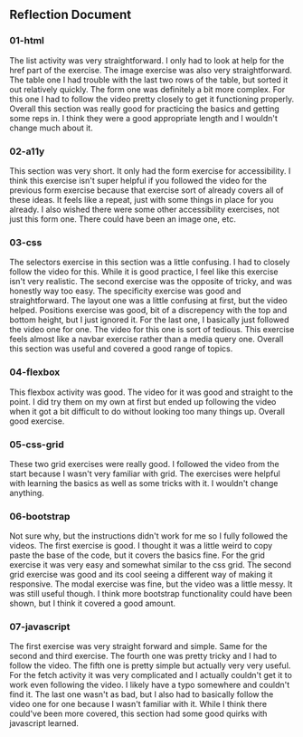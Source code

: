 ## Reflection Document

### 01-html

The list activity was very straightforward. I only had to look at help for the href part of the exercise. The image exercise was also very straightforward. The table one I had trouble with the last two rows of the table, but sorted it out relatively quickly. The form one was definitely a bit more complex. For this one I had to follow the video pretty closely to get it functioning properly. Overall this section was really good for practicing the basics and getting some reps in. I think they were a good appropriate length and I wouldn't change much about it.

### 02-a11y

This section was very short. It only had the form exercise for accessibility. I think this exercise isn't super helpful if you followed the video for the previous form exercise because that exercise sort of already covers all of these ideas. It feels like a repeat, just with some things in place for you already. I also wished there were some other accessibility exercises, not just this form one. There could have been an image one, etc.

### 03-css

The selectors exercise in this section was a little confusing. I had to closely follow the video for this. While it is good practice, I feel like this exercise isn't very realistic. The second exercise was the opposite of tricky, and was honestly way too easy. The specificity exercise was good and straightforward. The layout one was a little confusing at first, but the video helped. Positions exercise was good, bit of a discrepency with the top and bottom height, but I just ignored it. For the last one, I basically just followed the video one for one. The video for this one is sort of tedious. This exercise feels almost like a navbar exercise rather than a media query one. Overall this section was useful and covered a good range of topics. 

### 04-flexbox

This flexbox activity was good. The video for it was good and straight to the point. I did try them on my own at first but ended up following the video when it got a bit difficult to do without looking too many things up. Overall good exercise.

### 05-css-grid

These two grid exercises were really good. I followed the video from the start because I wasn't very familiar with grid. The exercises were helpful with learning the basics as well as some tricks with it. I wouldn't change anything.

### 06-bootstrap

Not sure why, but the instructions didn't work for me so I fully followed the videos. The first exercise is good. I thought it was a little weird to copy paste the base of the code, but it covers the basics fine. For the grid exercise it was very easy and somewhat similar to the css grid. The second grid exercise was good and its cool seeing a different way of making it responsive. The modal exercise was fine, but the video was a little messy. It was still useful though. I think more bootstrap functionality could have been shown, but I think it covered a good amount.

### 07-javascript

The first exercise was very straight forward and simple. Same for the second and third exercise. The fourth one was pretty tricky and I had to follow the video. The fifth one is pretty simple but actually very very useful. For the fetch activity it was very complicated and I actually couldn't get it to work even following the video. I likely have a typo somewhere and couldn't find it. The last one wasn't as bad, but I also had to basically follow the video one for one because I wasn't familiar with it. While I think there could've been more covered, this section had some good quirks with javascript learned.